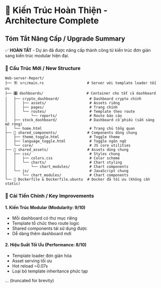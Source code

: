 # 🎉 Kiến Trúc Hoàn Thiện - Architecture Complete

## Tóm Tắt Nâng Cấp / Upgrade Summary

✅ **HOÀN TẤT** - Dự án đã được nâng cấp thành công từ kiến trúc đơn giản sang kiến trúc modular hiện đại.

### 📁 Cấu Trúc Mới / New Structure

```
Web-server-Report/
├── 🏗️ src/main.rs                    # Server với template loader tối ưu
├── 🎛️ dashboards/                    # Container cho tất cả dashboard
│   ├── crypto_dashboard/              # Dashboard crypto chính
│   │   ├── assets/                    # Assets riêng
│   │   ├── pages/                     # Trang chính
│   │   └── routes/                    # Template theo route
│   │       └── reports/               # Route báo cáo
│   ├── stock_dashboard/               # Dashboard cổ phiếu (sẵn sàng mở rộng)
│   └── home.html                      # Trang chủ tổng quan
├── 🔧 shared_components/              # Components dùng chung
│   ├── theme_toggle.html              # Toggle theme
│   ├── language_toggle.html           # Toggle ngôn ngữ
│   └── core/                          # JS core utilities
├── 🎨 shared_assets/                  # Assets dùng chung
│   ├── css/                           # Styles chung
│   │   ├── colors.css                 # Color scheme
│   │   └── charts/                    # Chart styling
│   │       └── chart_modules/         # Chart components
│   └── js/                            # JavaScript chung
│       └── chart_modules/             # Chart components
└── 🐳 Dockerfile & Dockerfile.ubuntu  # Docker đã tối ưu (không cần static)
```

### 🚀 Cải Tiến Chính / Key Improvements

#### 1. **Kiến Trúc Modular** (Modularity: 9/10)
- Mỗi dashboard có thư mục riêng
- Template tổ chức theo route logic
- Shared components tái sử dụng được
- Dễ dàng thêm dashboard mới

#### 2. **Hiệu Suất Tối Ưu** (Performance: 8/10) 
- Template loader đơn giản hóa
- Asset serving tối ưu
- Hot reload ~0.07s
- Loại bỏ template inheritance phức tạp

... (truncated for brevity)
